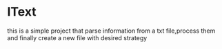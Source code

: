 # IText

this is a simple project that parse information from a txt file,process them
and finally create a new file with desired strategy
